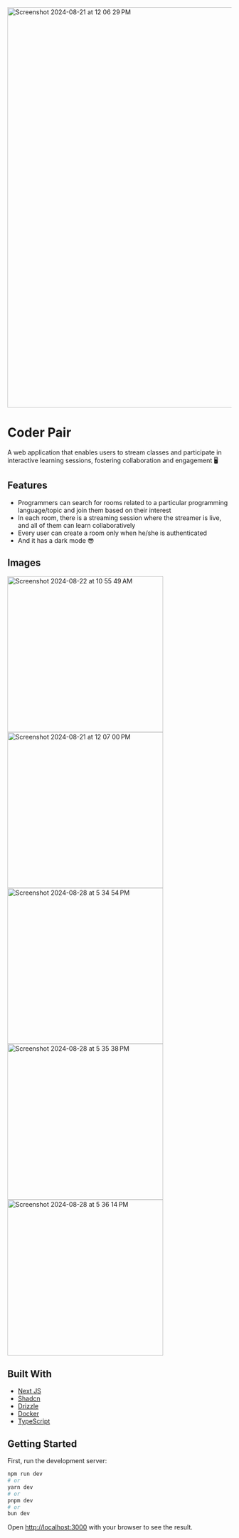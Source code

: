 
<img width="899" alt="Screenshot 2024-08-21 at 12 06 29 PM" src="https://github.com/user-attachments/assets/5cfae3a1-ecf5-48c0-bf7e-89c1560bdedd">

# Coder Pair

A web application that enables users to stream classes and participate in interactive learning sessions, fostering collaboration and engagement 🖥️

## Features

- Programmers can search for rooms related to a particular programming language/topic and join them based on their interest
- In each room, there is a streaming session where the streamer is live, and all of them can learn collaboratively
- Every user can create a room only when he/she is authenticated
- And it has a dark mode 😎

## Images

<img width="350" alt="Screenshot 2024-08-22 at 10 55 49 AM" src="https://github.com/user-attachments/assets/8b1bccc4-24f9-4f96-878d-28733533ae6f">
<img width="350" alt="Screenshot 2024-08-21 at 12 07 00 PM" src="https://github.com/user-attachments/assets/126051ba-364c-47af-82cd-c83a0827bb3c">
<img width="350" alt="Screenshot 2024-08-28 at 5 34 54 PM" src="https://github.com/user-attachments/assets/e9337d8e-973d-4228-89a9-676123afc36c">
<img width="350" alt="Screenshot 2024-08-28 at 5 35 38 PM" src="https://github.com/user-attachments/assets/7a3d3d8e-9e6a-4d4e-814e-cdc878563b78">
<img width="350" alt="Screenshot 2024-08-28 at 5 36 14 PM" src="https://github.com/user-attachments/assets/e47fd1c6-01f3-4dfb-a563-cc92ec3d511d">

## Built With

- [Next JS](https://nextjs.org/)
- [Shadcn](https://ui.shadcn.com/)
- [Drizzle](https://orm.drizzle.team/)
- [Docker](https://www.docker.com/)
- [TypeScript](https://www.typescriptlang.org/)

## Getting Started

First, run the development server:

```bash
npm run dev
# or
yarn dev
# or
pnpm dev
# or
bun dev
```

Open [http://localhost:3000](http://localhost:3000) with your browser to see the result.
